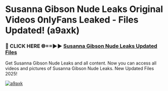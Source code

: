 # Susanna Gibson Nude Leaks Original Videos 0nlyFans Leaked - Files Updated! (a9axk)

<h3>🔴 CLICK HERE 🌐==►► <a href="https://tinyurl.com/yc6ubb5a" rel="nofollow">Susanna Gibson Nude Leaks Updated Files</a></h3>

Get Susanna Gibson Nude Leaks and all content. Now you can access all videos and pictures of Susanna Gibson Nude Leaks. New Updated Files 2025!

[![a9axk](https://i.imgur.com/7eu0CRL.gif)](https://tinyurl.com/yc6ubb5a)
